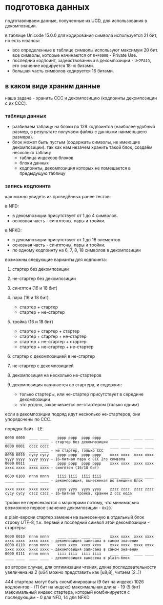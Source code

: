 # подготовка данных

подготавливаем данные, полученные из UCD, для использования в декомпозиции.

в таблице Unicode 15.0.0 для кодирования символа используется 21 бит, но есть нюансы:

- все определенные в таблице символы используют максимум 20 бит. все символы, которые начинаются от `U+F0000` - Private Use.
- последний кодпоинт, задействованный в декомпозиции - `U+2FA1D`, его значение кодируется 18-ю битами.
- большая часть символов кодируется 16 битами.

## в каком виде храним данные

наша задача - хранить CCC и декомпозицию (кодпоинты декомпозиции с их CCC).

### таблица данных

- разбиваем таблицу на блоки по 128 кодпоинтов (наиболее удобный размер, в результате получаем файлы с данными наименьшего размера).
- блок может быть пустым (содержать символы, не имеющие декомпозиции). так как нам незачем хранить такой блок, создаём несколько таблиц:
  - таблица индексов блоков
  - блоки данных
  - кодпоинты, декомпозиция которых не помещается в предыдущую таблицу

### запись кодпоинта

как можно увидеть из проведённых ранее тестов:

в NFD:

- в декомпозиции присутствует от 1 до 4 символов.
- основная часть - синглтоны, пары и тройки.

в NFKD:

- в декомпозиции присутствует от 1 до 18 элементов.
- основная часть - синглтоны, пары и тройки.
- по одному кодпоинту на 6, 7, 8, 18 символов в декомпозиции

возможны следующие варианты для кодпоинта:

1. стартер без декомпозиции
2. не-стартер без декомпозиции
3. синглтон (16 и 18 бит)
4. пара (16 и 18 бит)

   - стартер + стартер
   - стартер + не-стартер

5. тройка (16 и 18 бит)

   - стартер + стартер + стартер
   - стартер + стартер + не-стартер
   - стартер + не-стартер + стартер
   - стартер + не-стартер + не-стартер

6. стартер с декомпозицией в не-стартер
7. не-стартер с декомпозицией
8. декомпозиция на несколько не-стартеров
9. декомпозиция начинается со стартера, и содержит:

   - только стартеры, или не-стартер присутствует в середине декомпозиции
   - что угодно, заканчивается не-стартером (только одним)

если в декомпозиции подряд идут несколько не-стартеров, они упорядочены по CCC.

порядок байт - LE.

```
0000 0000  ____ ____    pppp pppp  pppp pppp    ____ ____  ____ ____    ____ ____  ____ ____ - стартер без декомпозиции
0000 0001  cccc cccc    ____ ____  ____ ____    ____ ____  ____ ____    ____ ____  ____ ____ - не стартер, только CCC
0000 0010  cycy cycy    pppp pppp  pppp pppp    xxxx xxxx  xxxx xxxx    yyyy yyyy  yyyy yyyy - 16-битная пара с CCC 2го символа
0000 0011  ____ ____    pppp pppp  pppp pppp    xxxx xxxx  xxxx xxxx    xxxx xxxx  xxxx xxxx - синглтон (16/18 бит)

0000 0100  nnnn nnnn    iiii iiii  iiii iiii    ____ ____  ____ ____    ____ ____  ____ ____ - декомпозиция, вынесенная во внешний блок

xxxx xxxx  xxxx xxxx    yyyy yyyy  yyyy yyyy    zzzz zzzz  zzzz zzzz    cycy cycy  czcz czcz - 16-битная тройка, храним 2 ссс кода
```

тройки не пересекаются с маркерами потому, что минимально возможное первое значение декомпозиции - `0x20`.

в plain-версии стартер заменен на вынесенную в отдельный блок строку UTF-8, т.к. первый и последний символ этой декомпозиции - стартеры:

```
0000 0010  nnnn nnnn    ____ ____  ____ ____    xxxx xxxx  xxxx xxxx    xxxx xxxx  xxxx xxxx - декомпозиция записана в самом значении
0000 0110  nnnn nnnn    xxxx xxxx  xxxx xxxx    xxxx xxxx  xxxx xxxx    xxxx xxxx  xxxx xxxx - декомпозиция записана в самом значении
0000 0111  nnnn nnnn    iiii iiii  iiii iiii    ____ ____  ____ ____    ____ ____  ____ ____ - декомпозиция вынесена в plain-блок
```

во втором случае, для оптимизации чтения, длина последовательности увеличена на 2 (u64 можно представить как [u8;8], читаем [2..])

444 стартера могут быть скомбинированы (9 бит на индекс)
1026 кодпоинтов - (11 бит на индекс)
максимальная длина - 19 (5 бит)
максимальный индекс стартера, который комбинируется с последующим - 0 для NFD, 14 для NFKD
